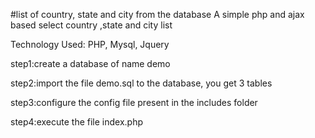 #list of country, state and city from the database
A simple php and ajax based select country ,state and city list

Technology Used: PHP, Mysql, Jquery

step1:create a database of name demo

step2:import the file demo.sql to the database, you get 3 tables

step3:configure the config file present in the includes folder

step4:execute the file index.php